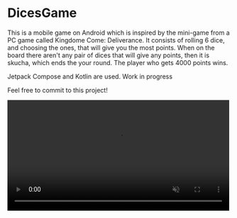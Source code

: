 # DicesGame
This is a mobile game on Android which is inspired by the mini-game from a PC game called Kingdome Come: Deliverance.
It consists of rolling 6 dice, and choosing the ones, that will give you the most points.
When on the board there aren't any pair of dices that will give any points, then it is skucha, which ends the your round.
The player who gets 4000 points wins.

Jetpack Compose and Kotlin are used. Work in progress

Feel free to commit to this project!

<video width="500" loop autoplay muted>
    <source src="app/dice_showcase_03102024.mp4" type="video/mp4">
    Your browser does not support the video tag.
</video>
